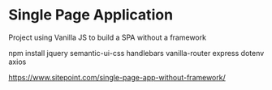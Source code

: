 # Single Page Application
Project using Vanilla JS to build a SPA without a framework

npm install jquery semantic-ui-css handlebars vanilla-router express dotenv axios

https://www.sitepoint.com/single-page-app-without-framework/
